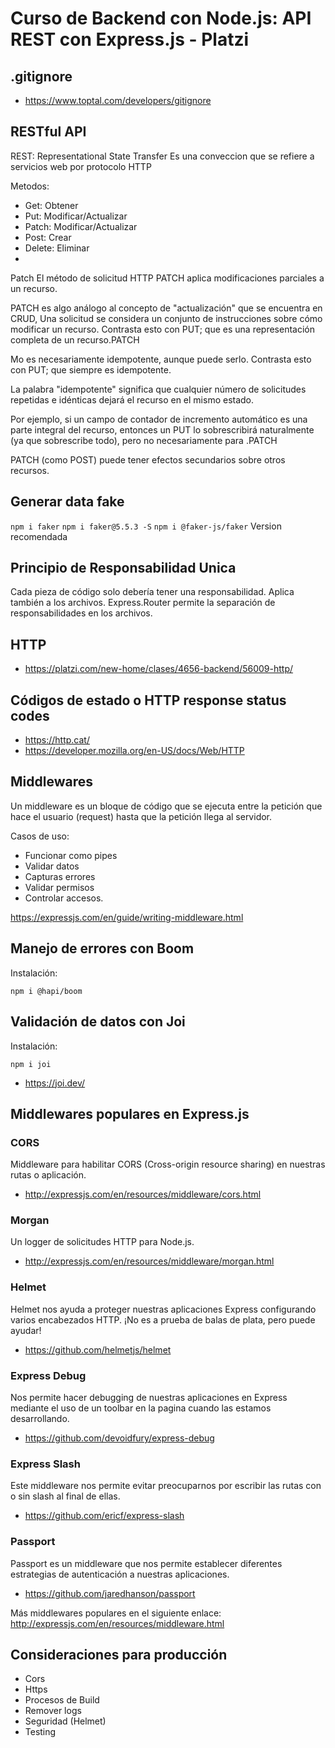 # Curso de Backend con Node.js: API REST con Express.js - Platzi

## .gitignore

- https://www.toptal.com/developers/gitignore


## RESTful API

REST: Representational State Transfer
Es una conveccion que se refiere a servicios web por protocolo HTTP

Metodos:

- Get: Obtener
- Put: Modificar/Actualizar
- Patch: Modificar/Actualizar
- Post: Crear
- Delete: Eliminar
- 
Patch
El método de solicitud HTTP PATCH aplica modificaciones parciales a un recurso.

PATCH es algo análogo al concepto de "actualización" que se encuentra en CRUD, Una solicitud se considera un conjunto de instrucciones sobre cómo modificar un recurso. Contrasta esto con PUT; que es una representación completa de un recurso.PATCH

Mo es necesariamente idempotente, aunque puede serlo. Contrasta esto con PUT; que siempre es idempotente.

La palabra "idempotente" significa que cualquier número de solicitudes repetidas e idénticas dejará el recurso en el mismo estado.

Por ejemplo, si un campo de contador de incremento automático es una parte integral del recurso, entonces un PUT lo sobrescribirá naturalmente (ya que sobrescribe todo), pero no necesariamente para .PATCH

PATCH (como POST) puede tener efectos secundarios sobre otros recursos.

## Generar data fake

  ```npm i faker```
  ```npm i faker@5.5.3 -S```
  ```npm i @faker-js/faker``` Version recomendada

## Principio de Responsabilidad Unica

Cada pieza de código solo debería tener una responsabilidad.
Aplica también a los archivos.
Express.Router permite la separación de responsabilidades en los archivos.

## HTTP

- https://platzi.com/new-home/clases/4656-backend/56009-http/

##  Códigos de estado o HTTP response status codes

- https://http.cat/
- https://developer.mozilla.org/en-US/docs/Web/HTTP

## Middlewares

Un middleware es un bloque de código que se ejecuta entre la petición que hace el usuario (request) hasta que la petición llega al servidor.

Casos de uso:
- Funcionar como pipes
- Validar datos
- Capturas errores
- Validar permisos
- Controlar accesos.

https://expressjs.com/en/guide/writing-middleware.html


## Manejo de errores con Boom

Instalación:

  ```npm i @hapi/boom```

## Validación de datos con Joi

Instalación:

  ```npm i joi```

  - https://joi.dev/


## Middlewares populares en Express.js

### CORS

Middleware para habilitar CORS (Cross-origin resource sharing) en nuestras rutas o aplicación. 
- http://expressjs.com/en/resources/middleware/cors.html

### Morgan

Un logger de solicitudes HTTP para Node.js. 
- http://expressjs.com/en/resources/middleware/morgan.html

### Helmet

Helmet nos ayuda a proteger nuestras aplicaciones Express configurando varios encabezados HTTP. ¡No es a prueba de balas de plata, pero puede ayudar! 
- https://github.com/helmetjs/helmet

### Express Debug
 
Nos permite hacer debugging de nuestras aplicaciones en Express mediante el uso de un toolbar en la pagina cuando las estamos desarrollando. 
- https://github.com/devoidfury/express-debug

### Express Slash

Este middleware nos permite evitar preocuparnos por escribir las rutas con o sin slash al final de ellas. 
- https://github.com/ericf/express-slash

### Passport

Passport es un middleware que nos permite establecer diferentes estrategias de autenticación a nuestras aplicaciones. 
- https://github.com/jaredhanson/passport

Más middlewares populares en el siguiente enlace: http://expressjs.com/en/resources/middleware.html


## Consideraciones para producción 

- Cors
- Https
- Procesos de Build
- Remover logs
- Seguridad (Helmet)
- Testing
